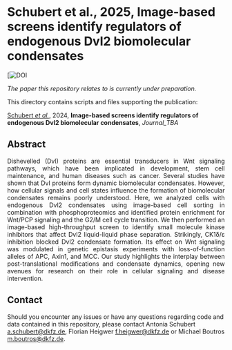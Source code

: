 # Schubert et al., 2025, Image-based screens identify regulators of endogenous Dvl2 biomolecular condensates

[![DOI](https://TBA)

_The paper this repository relates to is currently under preparation._

This directory contains scripts and files supporting the publication: </br>

[Schubert _et al._](http://LINK_TBA), 2024, **Image-based screens identify regulators of endogenous Dvl2 biomolecular condensates**, _Journal_TBA_

## Abstract

<div style="text-align: justify; vertical-align: middle;">
Dishevelled (Dvl) proteins are essential transducers in Wnt signaling pathways, which have been implicated in development, stem cell maintenance, and human diseases such as cancer. Several studies have shown that Dvl proteins form dynamic biomolecular condensates. However, how cellular signals and cell states influence the formation of biomolecular condensates remains poorly understood. Here, we analyzed cells with endogenous Dvl2 condensates using image-based cell sorting in combination with phosphoproteomics and identified protein enrichment for Wnt/PCP signaling and the G2/M cell cycle transition. We then performed an image-based high-throughput screen to identify small molecule kinase inhibitors that affect Dvl2 liquid-liquid phase separation. Strikingly, CK1δ/ε inhibition blocked Dvl2 condensate formation. Its effect on Wnt signaling was modulated in genetic epistasis experiments with loss-of-function alleles of APC, Axin1, and MCC. Our study highlights the interplay between post-translational modifications and condensate dynamics, opening new avenues for research on their role in cellular signaling and disease intervention.
</div>

## Contact

Should you encounter any issues or have any questions regarding code and data contained in this repository, please contact Antonia Schubert <a.schubert@dkfz.de>, Florian Heigwer <f.heigwer@dkfz.de> or Michael Boutros <m.boutros@dkfz.de>.
